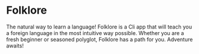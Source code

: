 # Folklore
The natural way to learn a language! Folklore is a Cli app that will teach you a foreign language in the most intuitive way possible. Whether you are a fresh beginner or seasoned polyglot, Folklore has a path for you. Adventure awaits!
